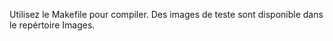 Utilisez le Makefile pour compiler.
Des images de teste sont disponible dans le repértoire Images. 
